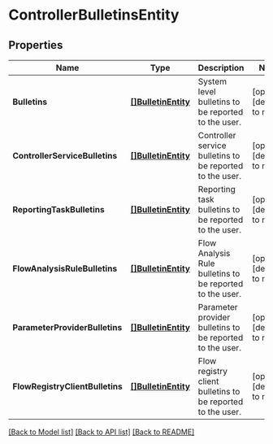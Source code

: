 # ControllerBulletinsEntity

## Properties
Name | Type | Description | Notes
------------ | ------------- | ------------- | -------------
**Bulletins** | [**[]BulletinEntity**](BulletinEntity.md) | System level bulletins to be reported to the user. | [optional] [default to null]
**ControllerServiceBulletins** | [**[]BulletinEntity**](BulletinEntity.md) | Controller service bulletins to be reported to the user. | [optional] [default to null]
**ReportingTaskBulletins** | [**[]BulletinEntity**](BulletinEntity.md) | Reporting task bulletins to be reported to the user. | [optional] [default to null]
**FlowAnalysisRuleBulletins** | [**[]BulletinEntity**](BulletinEntity.md) | Flow Analysis Rule bulletins to be reported to the user. | [optional] [default to null]
**ParameterProviderBulletins** | [**[]BulletinEntity**](BulletinEntity.md) | Parameter provider bulletins to be reported to the user. | [optional] [default to null]
**FlowRegistryClientBulletins** | [**[]BulletinEntity**](BulletinEntity.md) | Flow registry client bulletins to be reported to the user. | [optional] [default to null]

[[Back to Model list]](../README.md#documentation-for-models) [[Back to API list]](../README.md#documentation-for-api-endpoints) [[Back to README]](../README.md)


